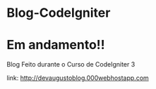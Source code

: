# Blog-CodeIgniter
# Em andamento!!

Blog Feito durante o Curso de CodeIgniter 3

link: http://devaugustoblog.000webhostapp.com 
